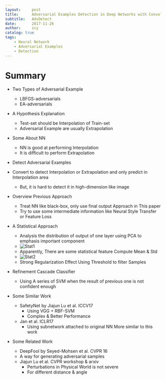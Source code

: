 ```yaml
---
layout:     post
title:      Adversarial Examples Detection in Deep Networks with Convolutional Filter Statistics
subtitle:   AdvDetect
date:       2017-11-26
author:     zcy
catalog: true
tags:
    - Neural Network
    - Adversarial Examples
    - Detection
---
```

# Summary

+ Two Types of Adversarial Example
    - LBFGS-adversarials
    - EA-adversarials

+ A Hypothesis Explanation
    - Test-set should be Interpolation of Train-set
    - Adversarial Example are usually Extrapolation

- Some About NN
    - NN is good at performing Interpolation
    - It is difficult to perform Extrapolation

- Detect Adversarial Examples
- Convert to detect Interpolation or Extrapolation
and only predict in Interpolation area
    - But, it is hard to detect it in high-dimension like image

- Overview Previous Approach
    - Treat NN like black-box, only use final output Approach in This paper
    - Try to use some intermediate information like Neural Style Transfer or Feature Loss
- A Statistical Approach
    - Analysis the distribution of output of one layer using PCA to emphasis important component
    * ![Stat1](https://imgur.com/7jEje9v.png)
    - Apparently, There are some statistical feature Compute Mean & Std
    * ![Stat2](https://imgur.com/2Us719C.png)
    - Strong Regularization Effect Using Threshold to filter Samples

- Refinement Cascade Classifier
    - Using A series of SVM when the result of previous one is not confident enough    

- Some Similar Work 
    - SafetyNet by Jiajun Lu et al. ICCV17
        -   Using VGG + RBF-SVM
        -   Complex & Better Performance
    - Jan et al. ICLR17
        - Using subnetwork attached to original NN More similar to this work

- Some Related Work 
    - DeepFool by Seyed-Mohsen et al. CVPR 16
     - A way for generating adversarial samples 
    - Jiajun Lu et al. CVPR workshop & arxiv
        - Perturbations in Physical World is not severe 
        - For different distance & angle